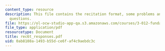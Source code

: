 ```yaml
---
content_type: resource
description: This file contains the recitation format, some problems and miscellaneous
  questions.
file: https://ol-ocw-studio-app-qa.s3.amazonaws.com/courses/3-012-fundamentals-of-materials-science-fall-2005/0ab8108a1493b55dce6faf4c9aebdc3c_rec6t_responses.pdf
file_type: application/pdf
resourcetype: Document
title: rec6t_responses.pdf
uid: 0ab8108a-1493-b55d-ce6f-af4c9aebdc3c
---
```

